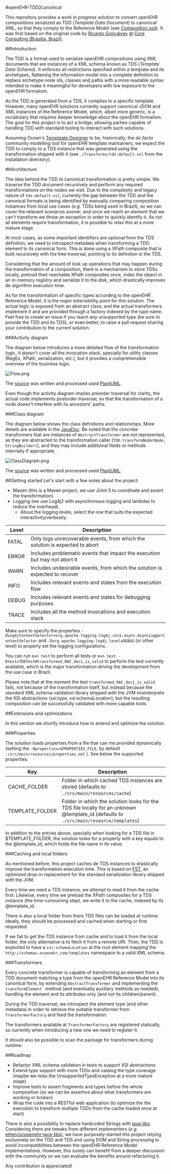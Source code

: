 #openEHR-TDD2canonical

This repository provides a *work in progress* solution to convert openEHR compositions serialized as TDD (*Template
 Data Document*) to canonical XML, so that they comply to the Reference Model (see
 [Composition.xsd](./src/test/resources/RM/XML-schemas/Composition.xsd)). It was first based on the original code by
  [Ricardo Gonçalves](mailto:ricardofago@gmail.com) @ 
  [Core Consulting (Brasília, Brazil)](http://coreconsulting.com.br).

##Introduction

The TDD is a format used to serialize openEHR compositions using XML documents that are instances of a XML schema
known as TDS (*Template Data Schema*). It enforces all restrictions specified within a template and its archetypes,
flattening the information model into a complete definition to replace archetype node ids, classes and paths with a
more readable syntax intended to make it meaningful for developers with low exposure to the openEHR formalism.

As the TDD is generated from a TDS, it complies to a specific template. However, many openEHR solutions currently
support canonical JSON and XML instances of the Reference Model, which, albeit more generic, is a vocabulary that
requires deeper knowledge about the openEHR formalism. The goal for this project is to act a bridge, allowing parties
capable of handling TDD with standard tooling to interact with such solutions.

Assuming Ocean's [Templeate Designer](https://oceanhealthsystems.com/products/template-designer) to be, historically,
the *de facto* community modelling tool for openEHR template maintainers, we expect the TDD to comply to a TDS instance
that was generated using the transformation shipped with it (see ``./Transforms/tds-default.xsl`` from the installation
 directory).  

##Architecture

The idea behind the TDD to canonical transformation is pretty simple. We traverse the TDD document recursively and
perform any required transformations on the nodes we visit. Due to the complexity and legacy nature of 
``tds-default.xsl``, currently the gap between the TDD and the canonical formats is being identified by manually
comparing composition instances from local use cases (*e.g.* TDSs being used in Brazil), so we can cover the relevant
scenarios sooner, and once we reach an element that we can't transform we throw an exception in order to quickly
identify it. As not all elements require transformation, it is possible to relax this at a more mature stage.
 
At most cases, as some important identifiers are optional from the TDS definition, we need to introspect metadata when
transforming a TDD element to its canonical form. This is done using a XPath composite that is built recursively with
the tree traversal, pointing to its definition in the TDS.

Considering that the amount of look up operations that may happen during the transformation of a composition, there
is a mechanism to store TDSs locally, preload their reachable XPath composites once, index the object in an in-memory
registry and serialize it to the disk, which drastically improves de algorithm execution time.

As for the transformation of specific types according to the openEHR Reference Model, it is the major extensibility
point for this solution. The actual logic is exposed from an abstract class, and the actual transformers implement
it and are provided through a factory indexed by the type name. Feel free to create an issue if you reach any
unsupported type (be sure to provide the TDD and its TDS), or even better, to raise a pull request sharing your
contribution to the current solution.

###Activity diagram

The diagram below introduces a more detailed flow of the transformation logic. It doesn't cover all the invocation
stack, specially for utility classes (RegEx, XPath, serialization, etc.), but it provides a comprehensible overview
 of the business logic.

![Flow.png](./uml/Flow.png)

The [source](./uml/Flow.plantuml) was written and processed used [PlantUML](http://plantuml.com/).

Even though the activity diagram implies preorder traversal for clarity, the actual code implements postorder
 traversal, so
 that the transformation of a node doesn't interfere with its ancestors' paths.

###Class diagram

The diagram below shows the class definitions and relationships. More details are available in the
[JavaDoc](https://ricardofago.github.io/openehr-TDD2canonical). Be noted that the concrete transformers that
are instances of ``AbstractTransformer`` are not represented, as they are abstracted to the transformation caller
(``TDD.transformNode(Node, StringBuilder)``), and they may include additional fields or methods internally if
 appropriate.

![ClassDiagram.png](./uml/ClassDiagram.png)

The [source](./uml/Flow.plantuml) was written and processed used [PlantUML](http://plantuml.com/).

##Getting started
Let's start with a few notes about the project:
* Maven (this is a Maven project, we use JUnit 5 to coordinate and assert the transformation)
* Logging (we use Log4j2 with asynchronous logging and lambdas to reduce the overhead)
  * About the logging levels, select the one that suits the expected interactivity/verbosity:
  
Level|Description
-----|----------
FATAL|Only logs unrecoverable events, from which the solution is expected to abort
ERROR|Includes problematic events that impact the execution but may not abort it
WARN|Includes undesirable events, from which the solution is expected to recover
INFO|Includes relevant events and states from the execution flow
DEBUG|Includes relevant events and states for debugging purposes
TRACE|Includes all the method invocations and execution stack

Make sure to specify the properties
``-DLog4jContextSelector=org.apache.logging.log4j.core.async.AsyncLoggerContextSelector`` and 
``-Dorg.apache.logging.log4j.level=DEBUG`` (or other level) to properly set the logging configurations. 

You can run
``mvn test``
to perform all tests or
``mvn test -Dtest=TDDTest#transformed_RAC_doc1_is_valid``
to perform the test currently available, which is the major transformation driving the development from the use case in
Brazil.

Please note that at the moment the test ``transformed_RAC_doc1_is_valid`` fails, not because of the transformation
itself, but instead because the standard XML schema validation library shipped with the JVM misinterprets the XSI
abstractions (xsi:type, xsi:schemaLocation), but the resulting composition can be successfully validated with more
capable tools.

##Extensions and optimizations

In this section we shortly introduce how to extend and optimize the solution.

###Properties

The solution loads properties from a file that can me provided dynamically (setting the
``-Dproperties=$PROPERTIES_FILE``, by default ``./src/main/resources/properties.xml``
). See below the supported properties:

Key|Description
---|-----------
CACHE_FOLDER|Folder in which cached TDS instances are stored (defaults to ``./src/main/resources/cache``)
TEMPLATE_FOLDER|Folder in which the solution looks for the TDS file locally for an unknown @template_id (defaults to ``./src/main/resource/templates``)

In addition to the entries above, specially when looking for a TDS file in $TEMPLATE_FOLDER, the solution looks for a
property with a key equals to the @template_id, which holds the file name in its value.

###Caching and local folders

As mentioned before, this project caches de TDS instances to drastically improve the transformation execution time.
This is based on [FST](https://github.com/RuedigerMoeller/fast-serialization), an optimized drop-in replacement for
the standard serialization library shipped with the JVM.

Every time we need a TDS instance, we attempt to read it from the cache first. Likewise, every time we preload the
XPath composites for a TDS instance (the time-consuming step), we write it to the cache, indexed by
its @template_id.

There is also a local folder from there TDS files can be loaded at runtime. Ideally, they should be processed and
cached when starting or first requested.

If we fail to get the TDS instance from cache and to load it from the local folder, the only alternative is to fetch
it from a remote URI. Then, the TDD is expected to have a ``xsi:schemaLocation`` at the root element mapping the 
``http://schemas.oceanehr.com/templates`` namespace to a valid XML schema.

###Transformers

Every concrete transformer is capable of transforming an element from a TDD document matching a type from the openEHR
Reference Model into its canonical form, by extending ``AbstractTransformer`` and implementing the ``transformElement
`` method (and eventually auxiliary methods as needed), handling the element and its attributes only (and not
 its children/parent).
 
During the TDD traversal, we introspect the element type (and other metadata) in order to retrieve the suitable
 transformer from ``TransformerFactory`` and feed the transformation.

The transformers available at ``TransformerFactory`` are registered statically, so currently when introducing a new
one we need to register it.

It should also be possible to scan the package for transformers during runtime.

##Roadmap
* Refactor XML schema validation in tests to support XSI abstractions
* Extend type support with more TDSs and catalog the type coverage
(maybe we relax the UnsupportedTypeException at a more mature stage)
* Improve tests to assert fragments and types before the whole composition
(so we can be assertive about what transformers are working or broken)
* Wrap the code into a RESTful web application (to optimize the the execution to transform multiple TDDs
 from the cache loaded once at start) 
 
There is also a possibility to replace hardcoded Strings with [java-libs](https://github.com/openEHR/java-libs).
Considering there are tweaks from different implementers (*e.g.* 
[ethercis/openehr-java-libs](https://github.com/ethercis/openehr-java-libs)), we have purposely started this project
relying exclusively on the TDD and TDS and using DOM and String processing to avoid incompatibilities between the
 openEHR Reference Model implementations. However, this surely can benefit from a deeper discussion with the
  community so we
  can evaluate the benefits around refactoring it.

Any contribution is appreciated!
